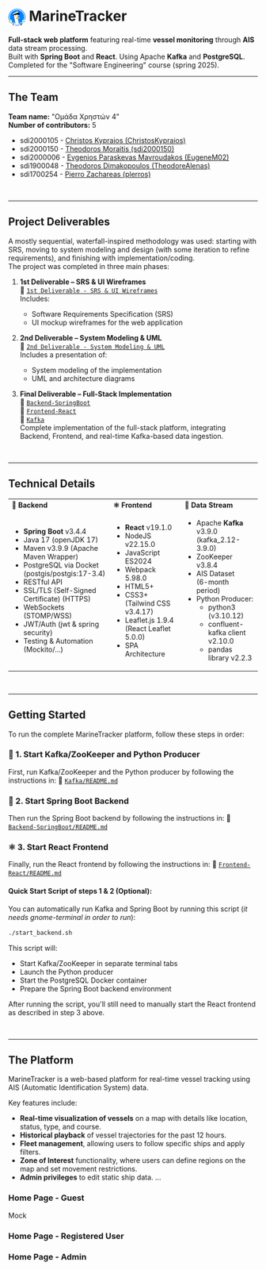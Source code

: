 <h1>
    <img src="https://github.com/sdi2000150/MarineTracker/blob/main/1st%20Deliverable%20-%20SRS%20&%20UI%20Wireframes/UI_Wireframes/Logo.png" alt="Logo" width="35" style="vertical-align: middle;"/> MarineTracker
</h1>
<strong>Full-stack web platform</strong> featuring real-time <strong>vessel monitoring</strong> through <strong>AIS</strong> data stream processing. <br>
Built with <strong>Spring Boot</strong> and <strong>React</strong>. Using Apache <strong>Kafka</strong> and <strong>PostgreSQL</strong>. <br>
Completed for the "Software Engineering" course (spring 2025). 

<br>

---

## The Team 
**Team name:** "Ομάδα Χρηστών 4" <br>
**Number of contributors:** 5
- sdi2000105 - [Christos Kypraios (ChristosKypraios)](https://github.com/ChristosKypraios)
- sdi2000150 - [Theodoros Moraitis (sdi2000150)](https://github.com/sdi2000150)
- sdi2000006 - [Evgenios Paraskevas Mavroudakos (EugeneM02)](https://github.com/EugeneM02)
- sdi1900048 - [Theodoros Dimakopoulos (TheodoreAlenas)](https://github.com/TheodoreAlenas)
- sdi1700254 - [Pierro Zachareas (plerros)](https://github.com/plerros)

<br>

---

## Project Deliverables

A mostly sequential, waterfall-inspired methodology was used: starting with SRS, 
moving to system modeling and design (with some iteration to refine requirements), 
and finishing with implementation/coding. <br>
The project was completed in three main phases:

1. **1st Deliverable – SRS & UI Wireframes**  
   📁 [`1st Deliverable - SRS & UI Wireframes`](./1st%20Deliverable%20-%20SRS%20&%20UI%20Wireframes)  
   Includes:  
   - Software Requirements Specification (SRS)  
   - UI mockup wireframes for the web application  

2. **2nd Deliverable – System Modeling & UML**  
   📁 [`2nd Deliverable - System Modeling & UML`](./2nd%20Deliverable%20-%20System%20Modeling%20&%20UML)  
   Includes a presentation of:  
   - System modeling of the implementation
   - UML and architecture diagrams 

3. **Final Deliverable – Full-Stack Implementation**  
   📁 [`Backend-SpringBoot`](./Backend-SpringBoot)  
   📁 [`Frontend-React`](./Frontend-React)  
   📁 [`Kafka`](./Kafka)  
   Complete implementation of the full-stack platform, integrating Backend, Frontend, and real-time Kafka-based data ingestion.

<br>

---

## Technical Details

<table>
  <tr>
    <th align="left">🌱 Backend</th>
    <th align="left">⚛️ Frontend</th>
    <th align="left">🦑 Data Stream</th>
  </tr>
  <tr>
    <td>
      <ul>
        <li><strong>Spring Boot</strong> v3.4.4</li>
        <li>Java 17 (openJDK 17)</li>
        <li>Maven v3.9.9 (Apache Maven Wrapper)</li>
        <li>PostgreSQL via Docket (postgis/postgis:17-3.4)</li>
        <li>RESTful API</li>
        <li>SSL/TLS (Self-Signed Certificate) (HTTPS)</li>
        <li>WebSockets (STOMP/WSS)</li>
        <li>JWT/Auth (jwt & spring security)</li>
        <li>Testing & Automation (Mockito/...)</li>
      </ul>
    </td>
    <td>
      <ul>
        <li><strong>React</strong> v19.1.0</li>
        <li>NodeJS v22.15.0</li>
        <li>JavaScript ES2024</li>
        <li>Webpack	5.98.0</li>
        <li>HTML5+</li>
        <li>CSS3+ (Tailwind CSS v3.4.17)</li>
        <li>Leaflet.js 1.9.4 (React Leaflet	5.0.0)</li>
        <li>SPA Architecture</li>
      </ul>
    </td>
    <td>
      <ul>
        <li>Apache <strong>Kafka</strong> v3.9.0 <br>(kafka_2.12-3.9.0)</li>
        <li>ZooKeeper v3.8.4</li>
        <li>AIS Dataset <br>(6-month period)</li>
        <li>Python Producer:
          <ul>
            <li>python3 (v3.10.12)</li>
            <li>confluent-kafka client v2.10.0</li>
            <li>pandas library v2.2.3</li>
          </ul>
        </li>
      </ul>
    </td>
  </tr>
</table>

<br>

---

## Getting Started

To run the complete MarineTracker platform, follow these steps in order:

### 🦑 1. Start Kafka/ZooKeeper and Python Producer
First, run Kafka/ZooKeeper and the Python producer by following the instructions in:
📁 [`Kafka/README.md`](./Kafka/README.md)

### 🌱 2. Start Spring Boot Backend
Then run the Spring Boot backend by following the instructions in:
📁 [`Backend-SpringBoot/README.md`](./Backend-SpringBoot/README.md)

### ⚛️ 3. Start React Frontend
Finally, run the React frontend by following the instructions in:
📁 [`Frontend-React/README.md`](./Frontend-React/README.md)


#### Quick Start Script of steps 1 & 2 (Optional):
You can automatically run Kafka and Spring Boot by running this script (*it needs gnome-terminal in order to run*):
```bash
./start_backend.sh
```
This script will:
- Start Kafka/ZooKeeper in separate terminal tabs
- Launch the Python producer
- Start the PostgreSQL Docker container
- Prepare the Spring Boot backend environment

After running the script, you'll still need to manually start the React frontend as described in step 3 above.

<br>

---

## The Platform
MarineTracker is a web-based platform for real-time vessel tracking using AIS (Automatic Identification System) data. 

Key features include:
- **Real-time visualization of vessels** on a map with details like location, status, type, and course.
- **Historical playback** of vessel trajectories for the past 12 hours.
- **Fleet management**, allowing users to follow specific ships and apply filters.
- **Zone of Interest** functionality, where users can define regions on the map and set movement restrictions.
- **Admin privileges** to edit static ship data.
...

### Home Page - Guest
Mock

### Home Page - Registered User

### Home Page - Admin
